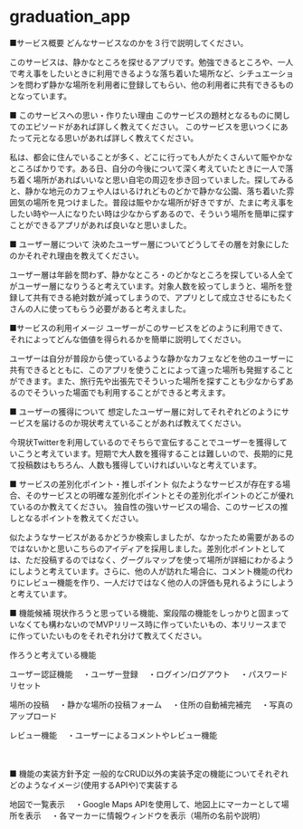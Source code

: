 # graduation_app

■サービス概要
どんなサービスなのかを３行で説明してください。

このサービスは、静かなところを探せるアプリです。勉強できるところや、一人で考え事をしたいときに利用できるような落ち着いた場所など、シチュエーションを問わず静かな場所を利用者に登録してもらい、他の利用者に共有できるものとなっています。

■ このサービスへの思い・作りたい理由
このサービスの題材となるものに関してのエピソードがあれば詳しく教えてください。
このサービスを思いつくにあたって元となる思いがあれば詳しく教えてください。

私は、都会に住んでいることが多く、どこに行っても人がたくさんいて賑やかなところばかりです。ある日、自分の今後について深く考えていたときに一人で落ち着く場所があればいいなと思い自宅の周辺を歩き回っていました。探してみると、静かな地元のカフェや人はいるけれどものどかで静かな公園、落ち着いた雰囲気の場所を見つけました。普段は賑やかな場所が好きですが、たまに考え事をしたい時や一人になりたい時は少なからずあるので、そういう場所を簡単に探すことができるアプリがあれば良いなと思いました。

■ ユーザー層について
決めたユーザー層についてどうしてその層を対象にしたのかそれぞれ理由を教えてください。

ユーザー層は年齢を問わず、静かなところ・のどかなところを探している人全てがユーザー層になりうると考えています。対象人数を絞ってしまうと、場所を登録して共有できる絶対数が減ってしまうので、アプリとして成立させるにもたくさんの人に使ってもらう必要があると考えました。

■サービスの利用イメージ
ユーザーがこのサービスをどのように利用できて、それによってどんな価値を得られるかを簡単に説明してください。

ユーザーは自分が普段から使っているような静かなカフェなどを他のユーザーに共有できるとともに、このアプリを使うことによって違った場所も発掘することができます。また、旅行先や出張先でそういった場所を探すことも少なからずあるのでそういった場面でも利用することができると考えます。

■ ユーザーの獲得について
想定したユーザー層に対してそれぞれどのようにサービスを届けるのか現状考えていることがあれば教えてください。

今現状Twitterを利用しているのでそちらで宣伝することでユーザーを獲得していこうと考えています。短期で大人数を獲得することは難しいので、長期的に見て投稿数はもちろん、人数も獲得していければいいなと考えています。

■ サービスの差別化ポイント・推しポイント
似たようなサービスが存在する場合、そのサービスとの明確な差別化ポイントとその差別化ポイントのどこが優れているのか教えてください。
独自性の強いサービスの場合、このサービスの推しとなるポイントを教えてください。

似たようなサービスがあるかどうか検索しましたが、なかったため需要があるのではないかと思いこちらのアイディアを採用しました。差別化ポイントとしては、ただ投稿するのではなく、グーグルマップを使って場所が詳細にわかるようにしようと考えています。さらに、他の人が訪れた場合に、コメント機能の代わりにレビュー機能を作り、一人だけではなく他の人の評価も見れるようにしようと考えています。

■ 機能候補
現状作ろうと思っている機能、案段階の機能をしっかりと固まっていなくても構わないのでMVPリリース時に作っていたいもの、本リリースまでに作っていたいものをそれぞれ分けて教えてください。

作ろうと考えている機能

ユーザー認証機能
　・ユーザー登録
　・ログイン/ログアウト
　・パスワードリセット

場所の投稿
　・静かな場所の投稿フォーム
　・住所の自動補完補完
　・写真のアップロード

レビュー機能
　・ユーザーによるコメントやレビュー機能





　


■ 機能の実装方針予定
一般的なCRUD以外の実装予定の機能についてそれぞれどのようなイメージ(使用するAPIや)で実装する

地図で一覧表示
　・Google Maps APIを使用して、地図上にマーカーとして場所を表示
　・各マーカーに情報ウィンドウを表示（場所の名前や説明）